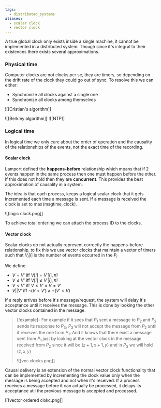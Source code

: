 ```yaml
---
tags:
  - distributed_systems
aliases:
  - scalar clock
  - vector clock
---
```

*A* true global clock only exists inside a single machine, it cannot be implemented in a distributed system. Though since it's integral to their existences there exists several approximations.
### Physical time

Computer clocks are not clocks per se, they are timers, so depending on the drift rate of the clock they could go out of sync. To resolve this we can either:
- Synchronize all clocks against a single one
- Synchronize all clocks among themselves

![[Cristian's algorithm]]

![[Berkley algorithm]]
![[NTP]]
### Logical time

In logical time we only care about the order of operation and the causality of the relationships of the events, not the exact time of the recording. 
#### Scalar clock

Lamport defined the **happens-before** relationship which means that if 2 events happen in the same process then one must happen before the other. If this does not hold then they are **concurrent**. This provides the best approximation of causality in a system.

The idea is that each process, keeps a logical scalar clock that it gets incremented each time a message is sent. If a message is received the clock is set to $\max(\text{msgtime}, \text{clock})$. 

![[logic clock.png]]

To achieve total ordering we can attach the process ID to the clocks.
#### Vector clock

Scalar clocks do not actually represent correctly the happens-before relationship, to fix this we use vector clocks that maintain a vector of timers such that $V_{i}[i]$ is the number of events occurred in the $P_{i}$

We define:
- $V=V'$ iff $V[i] = V'[i],  \forall {i}  {}$ 
- $V\leq V'$ iff $V[i] \leq V'[i],  \forall {i}  {}$ 
- $V<V'$ iff $V \leq V' \land  V \neq V'$ 
- $V || V'$ iff $\lnot(V < V') \land \lnot(V'<V)$ 

If a reply arrives before it's message/request, the system will delay it's acceptance until it receives the message. This is done by looking the other vector clocks contained in the message.

>[!example]-
> For example if it sees that $P_{1}$ sent a message to $P_{2}$ and $P_{2}$ sends its response to $P_{3}$, $P_{3}$ will not accept the message from $P_{2}$ until it receives the one from $P_{1}$. And it knows that there exist a message sent from $P_{1}$ just by looking at the vector clock in the message received from $P_{2}$ since it will be $(z+ 1,x + 1,y)$ and in $P_{3}$ we will hold $(z, x, y)$
> 
> ![[vec clocks.png]]

Causal delivery is an extension of the normal vector clock functionality that can be implemented by incrementing the clock value only when the message is being accepted and not when it's received. If a process receives a message before it can actually be processed, it delays its acceptance util the previous message is accepted and processed.

![[vector ordered clokc.png]]